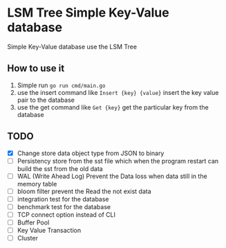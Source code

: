 
# LSM Tree Simple Key-Value database

Simple Key-Value database use the LSM Tree

## How to use it 
1. Simple run `go run cmd/main.go`
2. use the insert command like `Insert {key} {value}`  insert the key value pair to the database
3. use the get command like `Get {key}` get the particular key from the database


## TODO

- [X] Change store data object type from JSON to binary
- [ ] Persistency store from the sst file which when the program restart can build the sst from the old data
- [ ] WAL (Write Ahead Log) Prevent the Data loss when data still in the memory table
- [ ] bloom filter prevent the Read the not exist data
- [ ] integration test for the database
- [ ] benchmark test for the database
- [ ] TCP connect option instead of CLI
- [ ] Buffer Pool
- [ ] Key Value Transaction
- [ ] Cluster 
